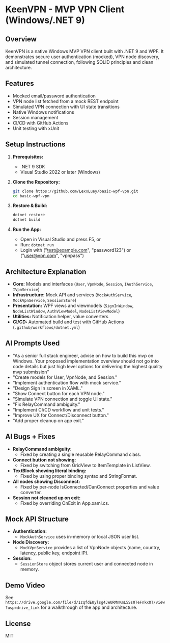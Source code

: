 # KeenVPN - MVP VPN Client (Windows/.NET 9)

## Overview
KeenVPN is a native Windows MVP VPN client built with .NET 9 and WPF. It demonstrates secure user authentication (mocked), VPN node discovery, and simulated tunnel connection, following SOLID principles and clean architecture.

## Features
- Mocked email/password authentication
- VPN node list fetched from a mock REST endpoint
- Simulated VPN connection with UI state transitions
- Native Windows notifications
- Session management
- CI/CD with GitHub Actions
- Unit testing with xUnit

## Setup Instructions
1. **Prerequisites:**
   - .NET 9 SDK
   - Visual Studio 2022 or later (Windows)

2. **Clone the Repository:**
   ```sh
   git clone https://github.com/LexxLuey/basic-wpf-vpn.git
   cd basic-wpf-vpn
   ```

3. **Restore & Build:**
   ```sh
   dotnet restore
   dotnet build
   ```

4. **Run the App:**
   - Open in Visual Studio and press F5, or
   - Run: `dotnet run`
   - Login with  ("test@example.com", "password123") or ("user@vpn.com", "vpnpass")


## Architecture Explanation
- **Core:** Models and interfaces (`User`, `VpnNode`, `Session`, `IAuthService`, `IVpnService`)
- **Infrastructure:** Mock API and services (`MockAuthService`, `MockVpnService`, `SessionStore`)
- **Presentation:** WPF views and viewmodels (`SignInWindow`, `NodeListWindow`, `AuthViewModel`, `NodeListViewModel`)
- **Utilities:** Notification helper, value converters
- **CI/CD:** Automated build and test with GitHub Actions (`.github/workflows/dotnet.yml`)

## AI Prompts Used
- "As a senior full stack engineer, advise on how to build this mvp on Windows. Your proposed implementation overview should not go into code details but just high level options for delivering the highest quality mvp submission"
- "Create models for User, VpnNode, and Session."
- "Implement authentication flow with mock service."
- "Design Sign In screen in XAML."
- "Show Connect button for each VPN node."
- "Simulate VPN connection and toggle UI state."
- "Fix RelayCommand ambiguity."
- "Implement CI/CD workflow and unit tests."
- "Improve UX for Connect/Disconnect button."
- "Add proper cleanup on app exit."

## AI Bugs + Fixes
- **RelayCommand ambiguity:**
  - Fixed by creating a single reusable RelayCommand class.
- **Connect button not showing:**
  - Fixed by switching from GridView to ItemTemplate in ListView.
- **TextBlock showing literal binding:**
  - Fixed by using proper binding syntax and StringFormat.
- **All nodes showing Disconnect:**
  - Fixed by per-node IsConnected/CanConnect properties and value converter.
- **Session not cleaned up on exit:**
  - Fixed by overriding OnExit in App.xaml.cs.

## Mock API Structure
- **Authentication:**
  - `MockAuthService` uses in-memory or local JSON user list.
- **Node Discovery:**
  - `MockVpnService` provides a list of VpnNode objects (name, country, latency, public key, endpoint IP).
- **Session:**
  - `SessionStore` object stores current user and connected node in memory.

## Demo Video
See `https://drive.google.com/file/d/1zqfdEUylsg4JeURMnKmL5Ss0TeFnkxOT/view?usp=drive_link` for a walkthrough of the app and architecture.

## License
MIT
